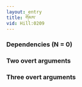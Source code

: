 ```yaml
---
layout: entry
title: གོམས་
vid: Hill:0209
---
```

### Dependencies (N = 0)


### Two overt arguments


### Three overt arguments
